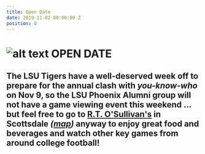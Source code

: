 ```yaml
---
title: Open Date
date: 2019-11-02 00:00:00 Z
position: 8
---
```


# ![alt text](https://lsu-phoenix-alumni.github.io/assets/img/LSUTigers.png "LSU Fighting Tigers") OPEN DATE

## The LSU Tigers have a well-deserved week off to prepare for the annual clash with *you-know-who* on Nov 9, so the LSU Phoenix Alumni group will not have a game viewing event this weekend ... but **feel free to go to [R.T. O'Sullivan's](https://scottsdale.rtosullivans.com/ "RTO Scottsdale website") in Scottsdale**  *([map](https://goo.gl/maps/3MjPdBhDfGWxt53HA "Google Maps: RTO Scottsdale"))* anyway to enjoy great food and beverages and watch other key games from around college football! 